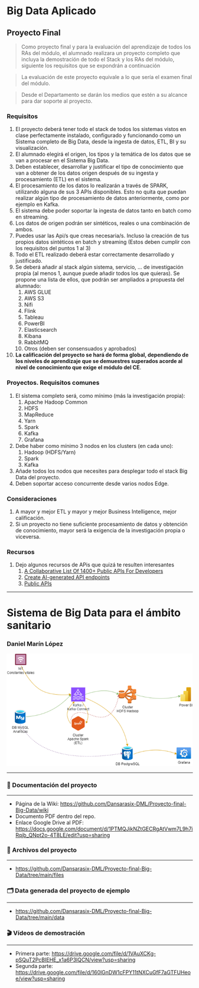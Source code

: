 # Big Data Aplicado
## Proyecto Final

> Como proyecto final y para la evaluación del aprendizaje de todos los RAs del módulo, el alumnado realizara un proyecto completo que incluya la demostración de todo el Stack y los RAs del módulo, siguiente los requisitos que se expondrán a continuación

> La evaluación de este proyecto equivale a lo que sería el examen final del módulo.

> Desde el Departamento se darán los medios que estén a su alcance para dar soporte al proyecto.

### Requisitos

1. El proyecto deberá tener todo el stack de todos los sistemas vistos en clase perfectamente instalado, configurado y funcionando como un Sistema completo de Big Data, desde la ingesta de datos, ETL, BI y su visualización.
2. El alumnado elegirá el origen, los tipos y la temática de los datos que se van a procesar en el Sistema Big Data.
3. Deben establecer, desarrollar y justificar el tipo de conocimiento que van a obtener de los datos origen después de su ingesta y procesamiento (ETL) en el sistema. 
4. El procesamiento de los datos lo realizarán a través de SPARK, utilizando alguna de sus 3 APIs disponibles. Esto no quita que puedan realizar algún tipo de procesamiento de datos anteriormente, como por ejemplo en Kafka.
5. El sistema debe poder soportar la ingesta de datos tanto en batch como en streaming.
6. Los datos de origen podrán ser sintéticos, reales o una combinación de ambos.
7. Puedes usar las Api/s que creas necesaria/s. Incluso la creación de tus propios datos sintéticos en batch y streaming (Estos deben cumplir con los requisitos del puntos 1 al 3)
8. Todo el ETL realizado deberá estar correctamente desarrollado y justificado.
9. Se deberá añadir al stack algún sistema, servicio, ... de investigación propia (al menos 1, aunque puede añadir todos los que quieras). Se propone una lista de ellos, que podrán ser ampliados a propuesta del alumnado:
   1. AWS GLUE
   2. AWS S3
   3. Nifi
   4. Flink
   5. Tableau
   6. PowerBI
   7. Elasticsearch
   8. Kibana
   9.  RabbitMQ
   10. Otros (deben ser consensuados y aprobados)
10. **La calificación del proyecto se hará de forma global, dependiendo de los niveles de aprendizaje que se demuestres superados acorde al nivel de conocimiento que exige el módulo del CE**.


### Proyectos. Requisitos comunes

1. El sistema completo será, como mínimo (más la investigación propia):
   1. Apache Hadoop Common
   2. HDFS
   3. MapReduce
   4. Yarn
   5. Spark
   6. Kafka
   7. Grafana
2. Debe haber como mínimo 3 nodos en los clusters (en cada uno):
   1. Hadoop (HDFS/Yarn)
   2. Spark
   3. Kafka
3. Añade todos los nodos que necesites para desplegar todo el stack Big Data del proyecto.
4. Deben soportar acceso concurrente desde varios nodos Edge.

### Consideraciones

1. A mayor y mejor ETL y mayor y mejor Business Intelligence, mejor calificación.
2. Si un proyecto no tiene suficiente procesamiento de datos y obtención de conocimiento, mayor será la exigencia de la investigación propia o viceversa. 


### Recursos

1. Dejo algunos recursos de APis que quizá te resulten interesantes
   1. [A Collaborative List Of 1400+ Public APIs For Developers](https://publicapis.dev/)
   2. [Create AI-generated API endpoints](https://www.jsondataai.com/)
   3. [Public APIs](https://publicapis.io/)

---

# Sistema de Big Data para el ámbito sanitario

### Daniel Marín López

![BDA_system](img/BDA_system.png)

---

### 📗 Documentación del proyecto
---

* Página de la Wiki: https://github.com/Dansarasix-DML/Proyecto-final-Big-Data/wiki
* Documento PDF dentro del repo.
* Enlace Google Drive al PDF: https://docs.google.com/document/d/1PTMQJikNZtGECRgAtVwm7L9h7iRqjb_QNpt2o-4T8LE/edit?usp=sharing

### 📁 Archivos del proyecto
---

* https://github.com/Dansarasix-DML/Proyecto-final-Big-Data/tree/main/files

### 🗂️ Data generada del proyecto de ejemplo
---

* https://github.com/Dansarasix-DML/Proyecto-final-Big-Data/tree/main/data

### 🎬 Vídeos de demostración
---

* Primera parte: https://drive.google.com/file/d/1VAuXCKg-pSQuT2PcBIEHE_x1a6P3lQCN/view?usp=sharing
* Segunda parte: https://drive.google.com/file/d/160lGnDW1cFPY11tNXCuGfF7aGTFUHeoe/view?usp=sharing